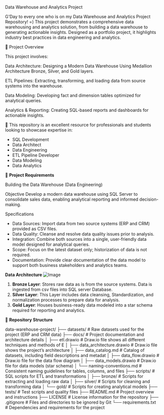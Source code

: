 Data Warehouse and Analytics Project

G'Day to every one who is on my Data Warehouse and Analytics Project Repository! =) 
This project demonstrates a comprehensive data warehousing and analytics solution, from building a data warehouse to generating actionable insights. Designed as a portfolio project, it highlights industry best practices in data engineering and analytics.

📘 Project Overview

This project involves:

Data Architecture: Designing a Modern Data Warehouse Using Medallion Architecture Bronze, Silver, and Gold layers.

ETL Pipelines: Extracting, transforming, and loading data from source systems into the warehouse.

Data Modeling: Developing fact and dimension tables optimized for analytical queries.

Analytics & Reporting: Creating SQL-based reports and dashboards for actionable insights.

🎯 This repository is an excellent resource for professionals and students looking to showcase expertise in:

* SQL Development
* Data Architect
* Data Engineering
* ETL Pipeline Developer
* Data Modeling
* Data Analytics

🚀 **Project Requirements**

Building the Data Warehouse (Data Engineering)

Objective
Develop a modern data warehouse using SQL Server to consolidate sales data, enabling analytical reporting and informed decision-making.

Specifications
* Data Sources: Import data from two source systems (ERP and CRM) provided as CSV files.
* Data Quality: Cleanse and resolve data quality issues prior to analysis.
* Integration: Combine both sources into a single, user-friendly data model designed for analytical queries.
* Scope: Focus on the latest dataset only; historization of data is not required.
* Documentation: Provide clear documentation of the data model to support both business stakeholders and analytics teams.

**Data Architecture**
![Image](https://github.com/user-attachments/assets/9a5fa87e-c17b-4414-8f9b-096a72da8bd6)

1. **Bronze Layer**: Stores raw data as is from the source systems. Data is ingested from csv files into SQL server Database.
2. **Silver Layer**: This Layer includes data cleansing, Standardization, and normalization processes to prepare data for analysis.
3. **Gold Layer**: Houses business-ready data modeled into a star schema required for reporting and analytics. 

📁 **Repository Structure**

data-warehouse-project/
├── datasets/                         # Raw datasets used for the project (ERP and CRM data)
├── docs/                             # Project documentation and architecture details
│   ├── etl.drawio                    # Draw.io file shows all different techniques and methods of E
│   ├── data_architecture.drawio     # Draw.io file shows the project’s architecture
│   ├── data_catalog.md              # Catalog of datasets, including field descriptions and metadat
│   ├── data_flow.drawio             # Draw.io file for the data flow diagram
│   ├── data_models.drawio           # Draw.io file for data models (star schema)
│   └── naming-conventions.md        # Consistent naming guidelines for tables, columns, and files
├── scripts/                          # SQL scripts for ETL and transformations
│   ├── bronze/                      # Scripts for extracting and loading raw data
│   ├── silver/                      # Scripts for cleaning and transforming data
│   └── gold/                        # Scripts for creating analytical models
├── tests/                            # Test scripts and quality files
├── README.md                         # Project overview and instructions
├── LICENSE                           # License information for the repository
├── .gitignore                        # Files and directories to be ignored by Git
└── requirements.txt                  # Dependencies and requirements for the project



